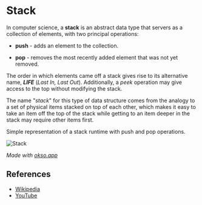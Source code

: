 # Stack

In computer science, a **stack** is an abstract data type that servers as a collection of elements, with two principal operations:

- **push** - adds an element to the collection.

- **pop** - removes the most recently added element that was not yet removed.

The order in which elements came off a stack gives rise to its alternative name, **_LIFE_** (_Last In, Last Out_). Additionally, a _peek_ operation may give access to the top without modifying the stack.

The name "_stack_" for this type of data structure comes from the analogy to a set of physical items stacked on top of each other, which makes it easy to take an item off the top of the stack while getting to an item deeper in the stack may require other items first.

Simple representation of a stack runtime with push and pop operations.

![Stack](./images/stack.jpeg)

_Made with [okso.app](https://okso.app)_

## References

- [Wikipedia](<https://en.wikipedia.org/wiki/Stack_(abstract_data_type)>)
- [YouTube](https://www.youtube.com/watch?v=wjI1WNcIntg&list=PLLXdhg_r2hKA7DPDsunoDZ-Z769jWn4R8&index=3&)
